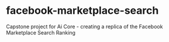 # facebook-marketplace-search
Capstone project for Ai Core - creating a replica of the Facebook Marketplace Search Ranking
